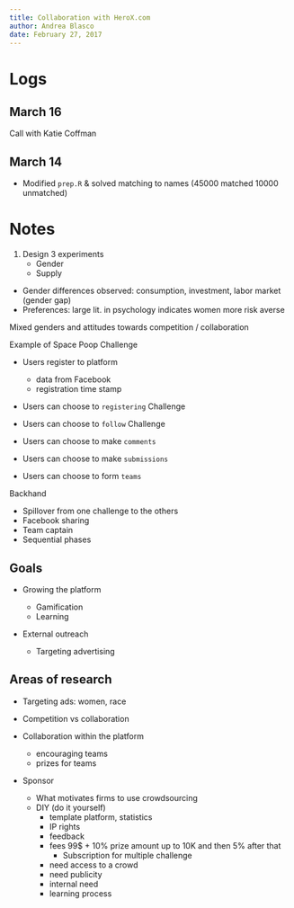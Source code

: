```yaml
---
title: Collaboration with HeroX.com
author: Andrea Blasco
date: February 27, 2017
---
```


Logs
====

March 16
--------

Call with Katie Coffman

March 14
--------

* Modified `prep.R` & solved matching to names (45000 matched 10000 unmatched)


Notes
=====

1. Design 3 experiments
	- Gender
	- Supply

* Gender differences observed: consumption, investment, labor market (gender gap)
* Preferences: large lit. in psychology indicates women more risk averse

Mixed genders and attitudes towards competition / collaboration

Example of Space Poop Challenge

- Users register to platform
    + data from Facebook
    + registration time stamp
   
- Users can choose to `registering` Challenge
- Users can choose to `follow` Challenge
- Users can choose to make `comments`
- Users can choose to make `submissions`
- Users can choose to form `teams`

Backhand

- Spillover from one challenge to the others
- Facebook sharing
- Team captain 
- Sequential phases
    
    
Goals
-------

- Growing the platform
    + Gamification
    + Learning
    
- External outreach
    + Targeting advertising


Areas of research
------------------

- Targeting ads: women, race

- Competition vs collaboration

- Collaboration within the platform
     + encouraging teams
     + prizes for teams

- Sponsor 
    + What motivates firms to use crowdsourcing 
    + DIY (do it yourself)
        * template platform, statistics
        * IP rights
        * feedback
        * fees 99$ + 10% prize amount up to 10K and then 5% after that
            * Subscription for multiple challenge
        * need access to a crowd
        * need publicity
        * internal need
        * learning process



